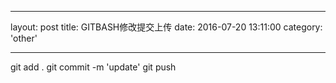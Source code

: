 ___
layout: post
title: GITBASH修改提交上传
date: 2016-07-20 13:11:00
category: 'other'
___

git add .
git commit -m 'update'
git push
